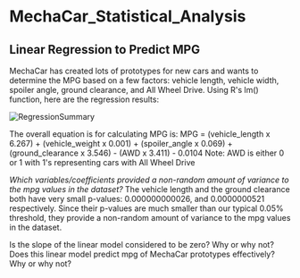 # MechaCar_Statistical_Analysis

## Linear Regression to Predict MPG
MechaCar has created lots of prototypes for new cars and wants to determine the MPG based on a few factors: vehicle length, vehicle width, spoiler angle, ground clearance, and All Wheel Drive. Using R's lm() function, here are the regression results:

![RegressionSummary](https://user-images.githubusercontent.com/30487641/139344354-02ee42fa-08d3-49f1-9400-82a6aea81ec2.PNG)

The overall equation is for calculating MPG is: 
MPG = (vehicle_length x 6.267) + (vehicle_weight x 0.001) + (spoiler_angle x 0.069) + (ground_clearance x 3.546) - (AWD x 3.411) - 0.0104
Note: AWD is either 0 or 1 with 1's representing cars with All Wheel Drive

*Which variables/coefficients provided a non-random amount of variance to the mpg values in the dataset?*
The vehicle length and the ground clearance both have very small p-values: 0.000000000026, and 0.0000000521 respectively. Since their p-values are much smaller than our typical 0.05% threshold, they provide a non-random amount of variance to the mpg values in the dataset.





Is the slope of the linear model considered to be zero? Why or why not?
Does this linear model predict mpg of MechaCar prototypes effectively? Why or why not?
